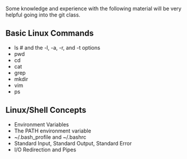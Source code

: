 Some knowledge and experience with the following material will be very helpful going into the git class.

## Basic Linux Commands
* ls # and the -l, -a, -r, and -t options
* pwd
* cd
* cat
* grep
* mkdir
* vim
* ps

## Linux/Shell Concepts
* Environment Variables
* The PATH environment variable
* ~/.bash_profile and ~/.bashrc
* Standard Input, Standard Output, Standard Error
* I/O Redirection and Pipes
